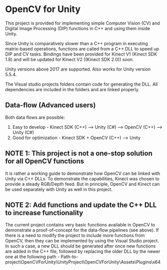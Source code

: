 # OpenCV for Unity
This project is provided for implementing simple Computer Vision (CV) and Digital Image Processing (DIP) functions in C++ and using them inside Unity.

Since Unity is comparatively slower than a C++ program in executing matrix-based operations, functions are called from a C++ DLL to speed up DIP and CV tasks. Bindings have been provided for Kinect V1 (Kinect SDK 1.8) and will be updated for Kinect V2 ((Kinect SDK 2.0)) soon.

Unity versions above 2017 are supported. Also works for Unity version 5.5.4.

The Visual studio projects folders contain code for generating the DLL. All dependencies are included in the folders and are linked properly.

## Data-flow (Advanced users)
Both data flows are possible:
1. Easy to develop - Kinect SDK (C++) --> Unity (C#) --> OpenCV (C++) --> Unity (C#)
2. Good for optimization - Kinect SDK + OpenCV (C++) --> Unity

## NOTE 1: This project is not a one-stop solution for all OpenCV functions
It is rather a working guide to demonstrate how OpenCV can be linked with Unity via C++ DLLs. To demonstrate the capabilities, Kinect was chosen to provide a steady RGB/Depth feed. But in principle, OpenCV and Kinect can be used separately with Unity as well in this project.

## NOTE 2: Add functions and update the C++ DLL to increase functionality
The current project contains very basic functions available in OpenCV to demonstrate a proof-of-concept for the data-flow pipelines (see above). If there is a need to modify the project to include more functions from OpenCV, then they can be implemented by using the Visual Studio project. In such a case, a new DLL should be generated after once new functions are added in the C++ file, followed by replacing the older DLL by the newer one at the following path - 
Path-to-project\OpenCVForUnity\UnityProject\OpenCVForUnity\Assets\Plugins\x64

